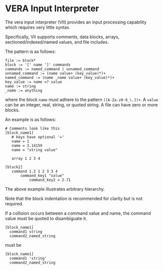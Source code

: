 # VERA Input Interpreter 
The vera input interpreter (VII) provides an input processing capability which requires very little syntax.

Specifically, VII supports comments, data blocks, arrays, sectioned/indexed/named values, and file includes. 


The pattern is as follows:

```
file := block*
block := '[' name ']' commands
commands := named_command | unnamed_command
unnamed_command := (name value+ (key_value)*)+ 
named_command := (name _name value+ (key_value)*)+ 
key_value := name =? value
name := string
_name := anything
```
where the block `name` must adhere to the pattern `([A-Za-z0-9_\.])+`. A `value` can be an integer, real, string, or quoted string.
A file can have zero or more blocks. 

An example is as follows:
```
# Comments look like this
[block_name1]
   # keys have optional '=' 
   name = 1
   name = 3.14159
   name = "string value"
   
   array 1 2 3 4
   
[block2] 
   command 1.2 1 2 3 3 4
       command_key1 "value"
           command_key2 = 2.71
```          

The above example illustrates arbitrary hierarchy. 

Note that the block indentation is recommended for clarity but is not required.

If a collision occurs between a command value and name, the command value must be quoted to disambiguate it.

```
[block_name1]
  command1 string
  command2_named_string 
```
must be 


```
[block_name1]
  command1 'string'
  command2_named_string 
```
